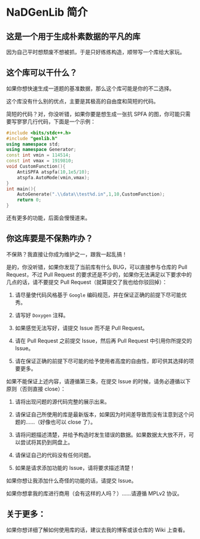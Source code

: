 # NaDGenLib 简介

## 这是一个用于生成朴素数据的平凡的库

因为自己平时想颓废不想被抓，于是只好练练构造，顺带写一个库给大家玩。

## 这个库可以干什么？

如果你想快速生成一道题的基准数据，那么这个库可能是你的不二选择。

这个库没有什么别的优点，主要是其极高的自由度和简短的代码。

简短的代码？对，你没听错，如果你要是想生成一张抗 SPFA 的图，你可能只需要写寥寥几行代码，下面是一个示例：

```cpp
#include <bits/stdc++.h>
#include "genlib.h"
using namespace std;
using namespace Generator;
const int vmin = 114514;
const int vmax = 1919810;
void CustomFunction(){
    AntiSPFA atspfa(10,1e5/10);
    atspfa.AutoMode(vmin,vmax);
}
int main(){
    AutoGenerate(".\\data\\test%d.in",1,10,CustomFunction);
    return 0;
}
```

还有更多的功能，后面会慢慢道来。

## 你这库要是不保熟咋办？

不保熟？我直接让你成为维护之一，跟我一起乱搞！

是的，你没听错，如果你发现了当前库有什么 $\text{BUG}$，可以直接参与仓库的 $\text{Pull Request}$，不过 $\text{Pull Request}$ 的要求还是不少的，如果你无法满足以下要求中的几点的话，请不要提交 $\text{Pull Request}$（就算提交了我也给你驳回掉）：

1. 请尽量使代码风格基于 `Google` 编码规范，并在保证正确的前提下尽可能优秀。

2. 请写好 `Doxygen` 注释。

3. 如果感觉无法写好，请提交 $\text{Issue}$ 而不是 $\text{Pull Request}$。

4. 请在 $\text{Pull Request}$ 之前提交 $\text{Issue}$，然后再 $\text{Pull Request}$ 中引用你所提交的 $\text{Issue}$。

4. 请在保证正确的前提下尽可能的给予使用者高度的自由性，即可供其选择的项要更多。

如果不能保证上述内容，请遵循第三条，在提交 $\text{Issue}$ 的时候，请务必遵循以下原则（否则直接 $\text{close}$）：

1. 请将出现问题的源代码完整的展示出来。

2. 请保证自己所使用的库是最新版本，如果因为时间差导致而没有注意到这个问题的……（好像也可以 $\text{close}$ 了）。

3. 请将问题描述清楚，并给予构造时发生错误的数据。如果数据太大放不开，可以尝试将其扔到网盘上。

4. 请保证自己的代码没有任何问题。

5. 如果是请求添加功能的 $\text{Issue}$，请将要求描述清楚！

如果你想让我添加什么奇怪的功能的话，请提交 $\text{Issue}$。

如果你想拿我的库进行商用（会有这样的人吗？）……请遵循 $\text{MPLv2}$ 协议。

## 关于更多：

如果你想详细了解如何使用库的话，建议去我的博客或该仓库的 $\text{Wiki}$ 上查看。